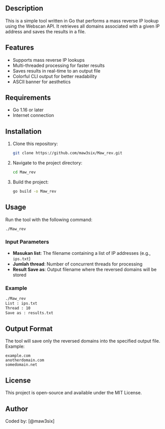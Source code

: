 ## Description
This is a simple tool written in Go that performs a mass reverse IP lookup using the Webscan API. It retrieves all domains associated with a given IP address and saves the results in a file.

## Features
- Supports mass reverse IP lookups
- Multi-threaded processing for faster results
- Saves results in real-time to an output file
- Colorful CLI output for better readability
- ASCII banner for aesthetics

## Requirements
- Go 1.16 or later
- Internet connection

## Installation
1. Clone this repository:
   ```sh
   git clone https://github.com/maw3six/Maw_rev.git
   ```
2. Navigate to the project directory:
   ```sh
   cd Maw_rev
   ```
3. Build the project:
   ```sh
   go build -o Maw_rev
   ```

## Usage
Run the tool with the following command:
```sh
./Maw_rev
```

### Input Parameters
- **Masukan list**: The filename containing a list of IP addresses (e.g., `ips.txt`)
- **Jumlah thread**: Number of concurrent threads for processing
- **Result Save as**: Output filename where the reversed domains will be stored

### Example
```sh
./Maw_rev
List : ips.txt
Thread : 10
Save as : results.txt
```

## Output Format
The tool will save only the reversed domains into the specified output file. Example:
```
example.com
anotherdomain.com
somedomain.net
```

## License
This project is open-source and available under the MIT License.

## Author
Coded by: [@maw3six]

